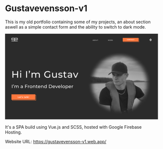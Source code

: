 # Gustavevensson-v1
This is my old portfolio containing some of my projects, an about section aswell as a simple contact form and the ability to switch to dark mode.

![](https://github.com/gustav-evensson/gustavevensson-v1/blob/main/assets/image%2042.jpg)

It's a SPA build using Vue.js and SCSS, hosted with Google Firebase Hosting.

Website URL: https://gustavevensson-v1.web.app/
